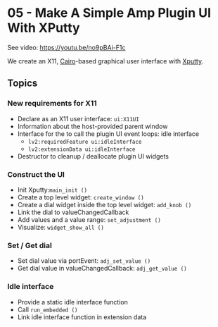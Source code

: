# 05 - Make A Simple Amp Plugin UI With XPutty

See video: <https://youtu.be/no9pBAi-F1c>

We create an X11, [Cairo]-based graphical user interface with [Xputty].

## Topics

### New requirements for X11

* Declare as an X11 user interface: `ui:X11UI`
* Information about the host-provided parent window
* Interface for the to call the plugin UI event loops: idle interface
    * `lv2:requiredFeature ui:idleInterface`
    * `lv2:extensionData ui:idleInterface`
* Destructor to cleanup / deallocate plugin UI widgets

### Construct the UI

* Init Xputty:`main_init ()`
* Create a top level widget: `create_window ()`
* Create a dial widget inside the top level widget: `add_knob ()`
* Link the dial to valueChangedCallback
* Add values and a value range: `set_adjustment ()`
* Visualize: `widget_show_all ()`

### Set / Get dial

* Set dial value via portEvent: `adj_set_value ()`
* Get dial value in valueChangedCallback: `adj_get_value ()`

### Idle interface

* Provide a static idle interface function
* Call `run_embedded ()`
* Link idle interface function in extension data


[Xputty]: https://github.com/brummer10/libxputty
[Cairo]:  https://www.cairographics.org/manual/
